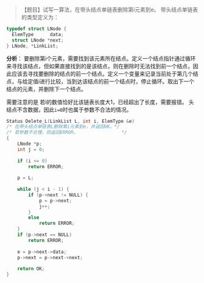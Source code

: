 >【题目】试写一算法，在带头结点单链表删除第i元素到e。
带头结点单链表的类型定义为：
```c
typedef struct LNode {
  ElemType      data;
  struct LNode *next;
} LNode, *LinkList;
```

**分析**：
要删除第i个元素，需要找到该元素所在结点。定义一个结点指针通过循环来寻找该结点，但如果直接找到的是该结点，则在删除时无法找到前一个结点，因此应该去寻找要删除的结点的前一个结点。定义一个变量来记录当前处于第几个结点，与给定值i进行比较，当到达该结点的前一个结点时，停止循环。取出下一个结点的元素，并删除下一个结点。

需要注意的是
若i的数值恰好比该链表长度大1，已经超出了长度，需要报错。
头结点不含数据，因此`i=0`时也属于参数不合法的情况。   
```c++
Status Delete_L(LinkList L, int i, ElemType &e)
/* 在带头结点单链表L删除第i元素到e，并返回OK。*/
/* 若参数不合理，则返回ERROR。                */
{
    LNode *p;
    int j = 0;
    
    if (i <= 0) 
        return ERROR;
    
    p = L;
    
    while (j < i - 1) {
        if (p->next != NULL) {        
            p = p->next;
            j++;      
        }
        else
            return ERROR;
    }
    if (p->next == NULL)
        return ERROR;
        
    e = p->next->data;
    p->next = p->next->next;
     
    return OK;    
}
```

